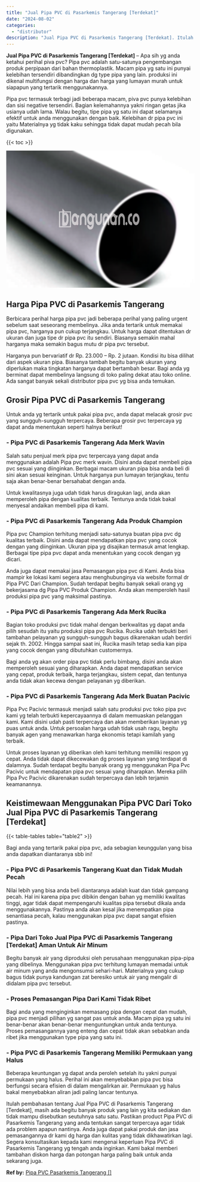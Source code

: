 ```yaml
---
title: "Jual Pipa PVC di Pasarkemis Tangerang [Terdekat]"
date: "2024-08-02"
categories: 
  - "distributor"
description: "Jual Pipa PVC di Pasarkemis Tangerang [Terdekat]. Itulah pembahasan tentang Jual Pipa PVC di Pasarkemis Tangerang [Terdekat], masih ada begitu banyak produ..."
---
```


**Jual Pipa PVC di Pasarkemis Tangerang \[Terdekat\]** – Apa sih yg anda ketahui perihal piva pvc? Pipa pvc adalah satu-satunya pengembangan produk perpipaan dari bahan thermoplastik. Macam pipa yg satu ini punyai kelebihan tersendiri dibandingkan dg type pipa yang lain. produksi ini dikenal multifungsi dengan harga dan harga yang lumayan murah untuk siapapun yang tertarik menggunakannya.

Pipa pvc termasuk terbagi jadi beberapa macam, piva pvc punya kelebihan dan sisi negative tersendiri. Bagian kelemahannya yakni ringan getas jika usianya udah lama. Walau begitu, tipe pipa yg satu ini dapat selamanya efektif untuk anda menggunakan dengan baik. Kelebihan dr pipa pvc ini yaitu Materialnya yg tidak kaku sehingga tidak dapat mudah pecah bila digunakan.

{{< toc >}}

![Jual Pipa PVC di Pasarkemis Tangerang [Terdekat]](/images/jaul-pipa-pvc-64.png)

## Harga Pipa PVC di Pasarkemis Tangerang

Berbicara perihal harga pipa pvc jadi beberapa perihal yang paling urgent sebelum saat seseorang membelinya. Jika anda tertarik untuk memakai pipa pvc, harganya pun cukup terjangkau. Untuk harga dapat ditentukan dr ukuran dan juga tipe dr pipa pvc itu sendiri. Biasanya semakin mahal harganya maka semakin bagus mutu dr pipa pvc tersebut.

Harganya pun bervariatif dr Rp. 23.000 – Rp. 2 jutaan. Kondisi itu bisa dilihat dari aspek ukuran pipa. Biasanya tambah begitu banyak ukuran yang diperlukan maka tingkatan harganya dapat bertambah besar. Bagi anda yg berminat dapat membelinya langsung di toko paling dekat atau toko online. Ada sangat banyak sekali distributor pipa pvc yg bisa anda temukan.

## Grosir Pipa PVC di Pasarkemis Tangerang

Untuk anda yg tertarik untuk pakai pipa pvc, anda dapat melacak grosir pvc yang sungguh-sungguh terpercaya. Beberapa grosir pvc terpercaya yg dapat anda menentukan seperti halnya berikut!

### \- Pipa PVC di Pasarkemis Tangerang Ada Merk Wavin

Salah satu penjual merk pipa pvc terpercaya yang dapat anda menggunakan adalah Pipa pvc merk wavin. Disini anda dapat membeli pipa pvc sesuai yang diinginkan. Berbagai macam ukuran pipa bisa anda beli di sini akan sesuai keinginan. Untuk harganya pun lumayan terjangkau, tentu saja akan benar-benar bersahabat dengan anda.

Untuk kwalitasnya juga udah tidak harus diragukan lagi, anda akan memperoleh pipa dengan kualitas terbaik. Tentunya anda tidak bakal menyesal andaikan membeli pipa di kami.

### \- Pipa PVC di Pasarkemis Tangerang Ada Produk Champion

Pipa pvc Champion terhitung menjadi satu-satunya buatan pipa pvc dg kualitas terbaik. Disini anda dapat mendapatkan pipa pvc yang cocok dengan yang diinginkan. Ukuran pipa yg disajikan termasuk amat lengkap. Berbagai tipe pipa pvc dapat anda menentukan yang cocok dengan yg dicari.

Anda juga dapat memakai jasa Pemasangan pipa pvc di Kami. Anda bisa mampir ke lokasi kami segera atau menghubunginya via website formal dr Pipa PVC Dari Champion. Sudah terdapat begitu banyak sekali orang yg bekerjasama dg Pipa PVC Produk Champion. Anda akan memperoleh hasil produksi pipa pvc yang maksimal pastinya.

### \- Pipa PVC di Pasarkemis Tangerang Ada Merk Rucika

Bagian toko produksi pvc tidak mahal dengan berkwalitas yg dapat anda pilih sesudah itu yaitu produksi pipa pvc Rucika. Rucika udah terbukti beri tambahan pelayanan yg sungguh-sungguh bagus dikarenakan udah berdiri sejak th. 2002. Hingga sampai saat ini, Rucika masih tetap sedia kan pipa yang cocok dengan yang dibutuhkan customernya.

Bagi anda yg akan order pipa pvc tidak perlu bimbang, disini anda akan memperoleh sesuai yang diharapkan. Anda dapat mendapatkan service yang cepat, produk terbaik, harga terjangkau, sistem cepat, dan tentunya anda tidak akan kecewa dengan pelayanan yg diberikan.

### \- Pipa PVC di Pasarkemis Tangerang Ada Merk Buatan Pacivic

Pipa Pvc Pacivic termasuk menjadi salah satu produksi pvc toko pipa pvc kami yg telah terbukti kepercayaannya di dalam memuaskan pelanggan kami. Kami disini udah pasti terpercaya dan akan memberikan layanan yg puas untuk anda. Untuk persoalan harga udah tidak usah ragu, begitu banyak agen yang menawarkan harga ekonomis tetapi kamilah yang terbaik.

Untuk proses layanan yg diberikan oleh kami terhitung memiliki respon yg cepat. Anda tidak dapat dikecewakan dg proses layanan yang terdapat di dalamnya. Sudah terdapat begitu banyak orang yg menggunakan Pipa Pvc Pacivic untuk mendapatan pipa pvc sesuai yang diharapkan. Mereka pilih Pipa Pvc Pacivic dikarenakan sudah terpercaya dan lebih terjamin keamanannya.

## Keistimewaan Menggunakan Pipa PVC Dari Toko Jual Pipa PVC di Pasarkemis Tangerang \[Terdekat\]

{{< table-tables table="table2" >}}

Bagi anda yang tertarik pakai pipa pvc, ada sebagian keunggulan yang bisa anda dapatkan diantaranya sbb ini!

### \- Pipa PVC di Pasarkemis Tangerang Kuat dan Tidak Mudah Pecah

Nilai lebih yang bisa anda beli diantaranya adalah kuat dan tidak gampang pecah. Hal ini karena pipa pvc dibikin dengan bahan yg memiliki kwalitas tinggi, agar tidak dapat mempengaruhi kualitas pipa tersebut dikala anda menggunakannya. Pastinya anda akan kesal jika menempatkan pipa senantiasa pecah, kalau menggunakan pipa pvc dapat sangat efisien pastinya.

### \- Pipa Dari Toko Jual Pipa PVC di Pasarkemis Tangerang \[Terdekat\] Aman Untuk Air Minum

Begitu banyak air yang diproduksi oleh perusahaan menggunakan pipa-pipa yang dibelinya. Menggunakan pipa pvc terhitung lumayan memadai untuk air minum yang anda mengonsumsi sehari-hari. Materialnya yang cukup bagus tidak punya kandungan zat beresiko untuk air yang mengalir di didalam pipa pvc tersebut.

### \- Proses Pemasangan Pipa Dari Kami Tidak Ribet

Bagi anda yang menginginkan memasang pipa dengan cepat dan mudah, pipa pvc menjadi pilihan yg sangat pas untuk anda. Macam pipa yg satu ini benar-benar akan benar-benar menguntungkan untuk anda tentunya. Proses pemasangannya yang enteng dan cepat tidak akan sebabkan anda ribet jika menggunakan type pipa yang satu ini.

### \- Pipa PVC di Pasarkemis Tangerang Memiliki Permukaan yang Halus

Beberapa keuntungan yg dapat anda peroleh setelah itu yakni punyai permukaan yang halus. Perihal ini akan menyebabkan pipa pvc bisa berfungsi secara efisien di dalam mengalirkan air. Permukaan yg halus bakal menyebabkan aliran jadi paling lancar tentunya.

Itulah pembahasan tentang Jual Pipa PVC di Pasarkemis Tangerang \[Terdekat\], masih ada begitu banyak produk yang lain yg kita sediakan dan tidak mampu disebutkan seutuhnya satu satu. Pastikan product Pipa PVC di Pasarkemis Tangerang yang anda tentukan sangat terpercaya agar tidak ada problem apapun nantinya. Anda juga dapat pakai produk dan jasa pemasangannya dr kami dg harga dan kulitas yang tidak dikhawatirkan lagi. Segera konsultasikan kepada kami mengenai keperluan Pipa PVC di Pasarkemis Tangerang yg tengah anda inginkan. Kami bakal memberi tambahan diskon harga dan potongan harga paling baik untuk anda sekarang juga.

**Ref by:** [Pipa PVC Pasarkemis Tangerang []](https://id.wikipedia.org/wiki/Pipa)
